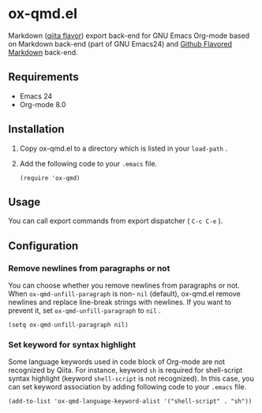 

# ox-qmd.el

Markdown ([qiita flavor](http://qiita.com/Qiita/items/c686397e4a0f4f11683d)) export back-end for GNU Emacs Org-mode
based on Markdown back-end (part of GNU Emacs24)
and [Github Flavored Markdown](http://github.com/larstvei/ox-gfm) back-end.

## Requirements

-   Emacs 24
-   Org-mode 8.0

## Installation

1.  Copy ox-qmd.el to a directory which is listed in your `load-path` .
2.  Add the following code to your `.emacs` file.
    
    ```emacs-lisp
    (require 'ox-qmd)
    ```

## Usage

You can call export commands from export dispatcher ( `C-c C-e` ).

## Configuration

### Remove newlines from paragraphs or not

You can choose whether you remove newlines from paragraphs or not.
When `ox-qmd-unfill-paragraph` is non- `nil` (default),
ox-qmd.el remove newlines and replace line-break strings with newlines.
If you want to prevent it, set `ox-qmd-unfill-paragraph` to `nil` .

```emacs-lisp
(setq ox-qmd-unfill-paragraph nil)
```

### Set keyword for syntax highlight

Some language keywords used in code block of Org-mode
are not recognized by Qiita.
For instance, keyword `sh` is required for shell-script
syntax highlight (keyword `shell-script` is not recognized).
In this case, you can set keyword association
by adding following code to your `.emacs` file.

```emacs-lisp
(add-to-list 'ox-qmd-language-keyword-alist '("shell-script" . "sh"))
```
